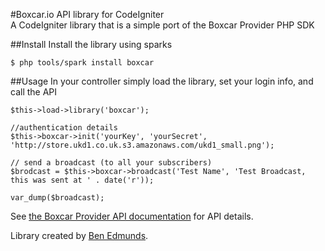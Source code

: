 #Boxcar.io API library for CodeIgniter  
A CodeIgniter library that is a simple port of the Boxcar Provider PHP SDK

##Install
Install the library using sparks

	$ php tools/spark install boxcar


##Usage
In your controller simply load the library, set your login info, and call the API  
   
	$this->load->library('boxcar');

	//authentication details
	$this->boxcar->init('yourKey', 'yourSecret', 'http://store.ukd1.co.uk.s3.amazonaws.com/ukd1_small.png');

	// send a broadcast (to all your subscribers)
	$brodcast = $this->boxcar->broadcast('Test Name', 'Test Broadcast, this was sent at ' . date('r'));

	var_dump($broadcast);


See [the Boxcar Provider API documentation](http://boxcar.io/help/api/providers) for API details.

Library created by [Ben Edmunds](http://benedmunds.com).